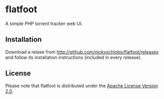 # flatfoot
A simple PHP torrent tracker web UI.

## Installation
Download a relase from http://github.com/nickyschlobs/flatfoot/releases and follow its installation instructions (included in every release).

## License
Please note that flatfoot is distributed under the [Apache License Version 2.0](https://www.apache.org/licenses/LICENSE-2.0.txt).
